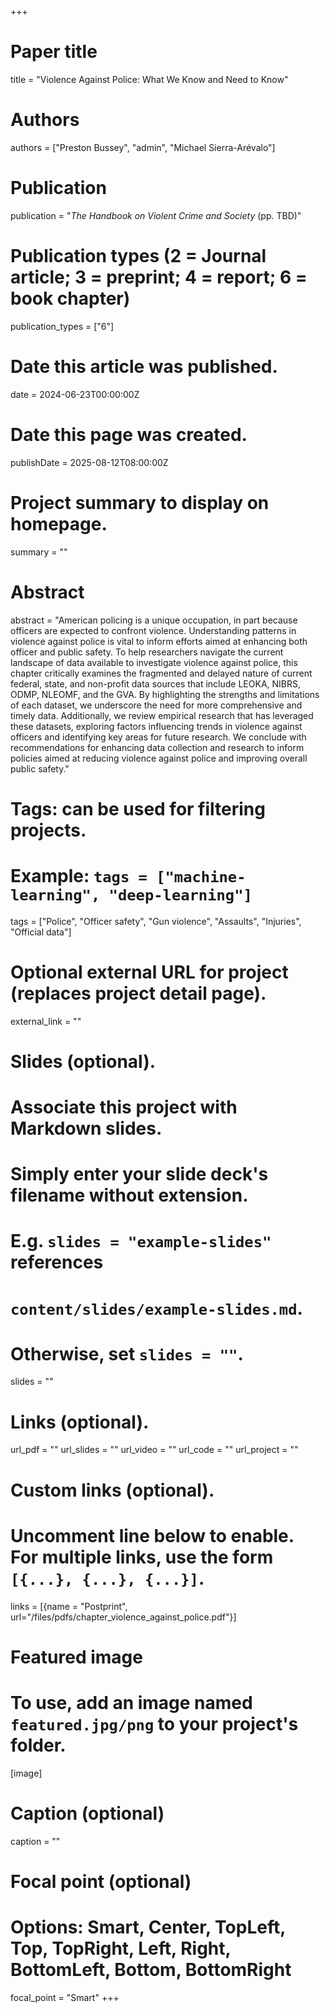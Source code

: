 +++
# Paper title
title = "Violence Against Police: What We Know and Need to Know"

# Authors
authors = ["Preston Bussey", "admin", "Michael Sierra-Arévalo"]

# Publication
publication = "*The Handbook on Violent Crime and Society* (pp. TBD)"

# Publication types (2 = Journal article; 3 = preprint; 4 = report; 6 = book chapter)
publication_types = ["6"]

# Date this article was published.
date = 2024-06-23T00:00:00Z

# Date this page was created.
publishDate = 2025-08-12T08:00:00Z

# Project summary to display on homepage.
summary = ""

# Abstract
abstract = "American policing is a unique occupation, in part because officers are expected to confront violence. Understanding patterns in violence against police is vital to inform efforts aimed at enhancing both officer and public safety. To help researchers navigate the current landscape of data available to investigate violence against police, this chapter critically examines the fragmented and delayed nature of current federal, state, and non-profit data sources that include LEOKA, NIBRS, ODMP, NLEOMF, and the GVA. By highlighting the strengths and limitations of each dataset, we underscore the need for more comprehensive and timely data. Additionally, we review empirical research that has leveraged these datasets, exploring factors influencing trends in violence against officers and identifying key areas for future research. We conclude with recommendations for enhancing data collection and research to inform policies aimed at reducing violence against police and improving overall public safety."

# Tags: can be used for filtering projects.
# Example: `tags = ["machine-learning", "deep-learning"]`
tags = ["Police", "Officer safety", "Gun violence", "Assaults", "Injuries", "Official data"]

# Optional external URL for project (replaces project detail page).
external_link = ""

# Slides (optional).
#   Associate this project with Markdown slides.
#   Simply enter your slide deck's filename without extension.
#   E.g. `slides = "example-slides"` references 
#   `content/slides/example-slides.md`.
#   Otherwise, set `slides = ""`.
slides = ""

# Links (optional).
url_pdf = ""
url_slides = ""
url_video = ""
url_code = ""
url_project = ""

# Custom links (optional).
#   Uncomment line below to enable. For multiple links, use the form `[{...}, {...}, {...}]`.
links = [{name = "Postprint", url="/files/pdfs/chapter_violence_against_police.pdf"}]

# Featured image
# To use, add an image named `featured.jpg/png` to your project's folder. 
[image]
  # Caption (optional)
  caption = ""
  
  # Focal point (optional)
  # Options: Smart, Center, TopLeft, Top, TopRight, Left, Right, BottomLeft, Bottom, BottomRight
  focal_point = "Smart"
+++

